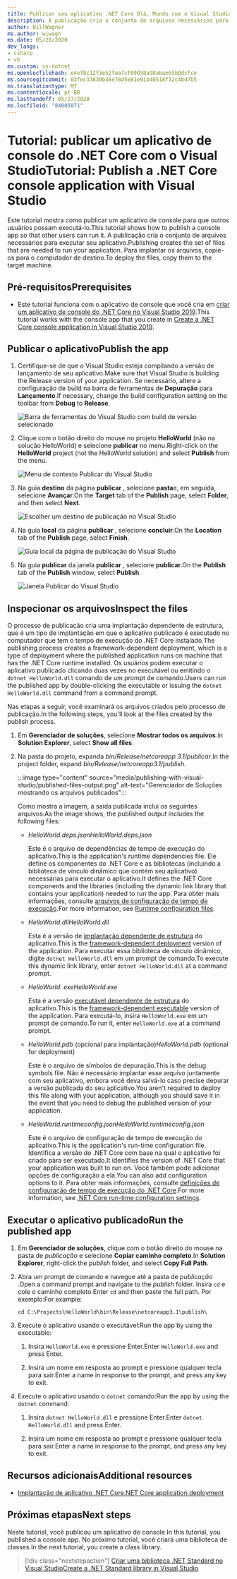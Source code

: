 ```yaml
---
title: Publicar seu aplicativo .NET Core Olá, Mundo com o Visual Studio
description: A publicação cria o conjunto de arquivos necessários para executar seu aplicativo .NET Core.
author: BillWagner
ms.author: wiwagn
ms.date: 05/20/2020
dev_langs:
- csharp
- vb
ms.custom: vs-dotnet
ms.openlocfilehash: e4ef8c12f3e52faa7cf09058a98abae65b0dcfce
ms.sourcegitcommit: 03fec33630b46e78d5e81e91b40518f32c4bd7b5
ms.translationtype: MT
ms.contentlocale: pt-BR
ms.lasthandoff: 05/27/2020
ms.locfileid: "84005071"
---
```

# <a name="tutorial-publish-a-net-core-console-application-with-visual-studio"></a><span data-ttu-id="7c10b-103">Tutorial: publicar um aplicativo de console do .NET Core com o Visual Studio</span><span class="sxs-lookup"><span data-stu-id="7c10b-103">Tutorial: Publish a .NET Core console application with Visual Studio</span></span>

<span data-ttu-id="7c10b-104">Este tutorial mostra como publicar um aplicativo de console para que outros usuários possam executá-lo.</span><span class="sxs-lookup"><span data-stu-id="7c10b-104">This tutorial shows how to publish a console app so that other users can run it.</span></span> <span data-ttu-id="7c10b-105">A publicação cria o conjunto de arquivos necessários para executar seu aplicativo.</span><span class="sxs-lookup"><span data-stu-id="7c10b-105">Publishing creates the set of files that are needed to run your application.</span></span> <span data-ttu-id="7c10b-106">Para implantar os arquivos, copie-os para o computador de destino.</span><span class="sxs-lookup"><span data-stu-id="7c10b-106">To deploy the files, copy them to the target machine.</span></span>

## <a name="prerequisites"></a><span data-ttu-id="7c10b-107">Pré-requisitos</span><span class="sxs-lookup"><span data-stu-id="7c10b-107">Prerequisites</span></span>

- <span data-ttu-id="7c10b-108">Este tutorial funciona com o aplicativo de console que você cria em [criar um aplicativo de console do .NET Core no Visual Studio 2019](with-visual-studio.md).</span><span class="sxs-lookup"><span data-stu-id="7c10b-108">This tutorial works with the console app that you create in [Create a .NET Core console application in Visual Studio 2019](with-visual-studio.md).</span></span>

## <a name="publish-the-app"></a><span data-ttu-id="7c10b-109">Publicar o aplicativo</span><span class="sxs-lookup"><span data-stu-id="7c10b-109">Publish the app</span></span>

1. <span data-ttu-id="7c10b-110">Certifique-se de que o Visual Studio esteja compilando a versão de lançamento de seu aplicativo.</span><span class="sxs-lookup"><span data-stu-id="7c10b-110">Make sure that Visual Studio is building the Release version of your application.</span></span> <span data-ttu-id="7c10b-111">Se necessário, altere a configuração de build na barra de ferramentas de **Depuração** para **Lançamento**.</span><span class="sxs-lookup"><span data-stu-id="7c10b-111">If necessary, change the build configuration setting on the toolbar from **Debug** to **Release**.</span></span>

   ![Barra de ferramentas do Visual Studio com build de versão selecionado](media/publishing-with-visual-studio/visual-studio-toolbar-release.png)

1. <span data-ttu-id="7c10b-113">Clique com o botão direito do mouse no projeto **HelloWorld** (não na solução HelloWorld) e selecione **publicar** no menu.</span><span class="sxs-lookup"><span data-stu-id="7c10b-113">Right-click on the **HelloWorld** project (not the HelloWorld solution) and select **Publish** from the menu.</span></span>

   ![Menu de contexto Publicar do Visual Studio](media/publishing-with-visual-studio/publish-context-menu.png)

1. <span data-ttu-id="7c10b-115">Na guia **destino** da página **publicar** , selecione **pasta**e, em seguida, selecione **Avançar**.</span><span class="sxs-lookup"><span data-stu-id="7c10b-115">On the **Target** tab of the **Publish** page, select **Folder**, and then select **Next**.</span></span>

   ![Escolher um destino de publicação no Visual Studio](media/publishing-with-visual-studio/pick-publish-target.png)

1. <span data-ttu-id="7c10b-117">Na guia **local** da página **publicar** , selecione **concluir**.</span><span class="sxs-lookup"><span data-stu-id="7c10b-117">On the **Location** tab of the **Publish** page, select **Finish**.</span></span>

   ![Guia local da página de publicação do Visual Studio](media/publishing-with-visual-studio/publish-page-loc-tab.png)

1. <span data-ttu-id="7c10b-119">Na guia **publicar** da janela **publicar** , selecione **publicar**.</span><span class="sxs-lookup"><span data-stu-id="7c10b-119">On the **Publish** tab of the **Publish** window, select **Publish**.</span></span>

   ![Janela Publicar do Visual Studio](media/publishing-with-visual-studio/publish-page.png)

## <a name="inspect-the-files"></a><span data-ttu-id="7c10b-121">Inspecionar os arquivos</span><span class="sxs-lookup"><span data-stu-id="7c10b-121">Inspect the files</span></span>

<span data-ttu-id="7c10b-122">O processo de publicação cria uma implantação dependente de estrutura, que é um tipo de implantação em que o aplicativo publicado é executado no computador que tem o tempo de execução do .NET Core instalado.</span><span class="sxs-lookup"><span data-stu-id="7c10b-122">The publishing process creates a framework-dependent deployment, which is a type of deployment where the published application runs on machine that has the .NET Core runtime installed.</span></span> <span data-ttu-id="7c10b-123">Os usuários podem executar o aplicativo publicado clicando duas vezes no executável ou emitindo o `dotnet HelloWorld.dll` comando de um prompt de comando.</span><span class="sxs-lookup"><span data-stu-id="7c10b-123">Users can run the published app by double-clicking the executable or issuing the `dotnet HelloWorld.dll` command from a command prompt.</span></span>

<span data-ttu-id="7c10b-124">Nas etapas a seguir, você examinará os arquivos criados pelo processo de publicação.</span><span class="sxs-lookup"><span data-stu-id="7c10b-124">In the following steps, you'll look at the files created by the publish process.</span></span>

1. <span data-ttu-id="7c10b-125">Em **Gerenciador de soluções**, selecione **Mostrar todos os arquivos**.</span><span class="sxs-lookup"><span data-stu-id="7c10b-125">In **Solution Explorer**, select **Show all files**.</span></span>

1. <span data-ttu-id="7c10b-126">Na pasta do projeto, expanda *bin/Release/netcoreapp 3.1/publicar*.</span><span class="sxs-lookup"><span data-stu-id="7c10b-126">In the project folder, expand *bin/Release/netcoreapp3.1/publish*.</span></span>

   :::image type="content" source="media/publishing-with-visual-studio/published-files-output.png" alt-text="Gerenciador de Soluções mostrando os arquivos publicados":::

   <span data-ttu-id="7c10b-128">Como mostra a imagem, a saída publicada inclui os seguintes arquivos:</span><span class="sxs-lookup"><span data-stu-id="7c10b-128">As the image shows, the published output includes the following files:</span></span>

      * <span data-ttu-id="7c10b-129">*HelloWorld.deps.json*</span><span class="sxs-lookup"><span data-stu-id="7c10b-129">*HelloWorld.deps.json*</span></span>

         <span data-ttu-id="7c10b-130">Este é o arquivo de dependências de tempo de execução do aplicativo.</span><span class="sxs-lookup"><span data-stu-id="7c10b-130">This is the application's runtime dependencies file.</span></span> <span data-ttu-id="7c10b-131">Ele define os componentes do .NET Core e as bibliotecas (incluindo a biblioteca de vínculo dinâmico que contém seu aplicativo) necessárias para executar o aplicativo.</span><span class="sxs-lookup"><span data-stu-id="7c10b-131">It defines the .NET Core components and the libraries (including the dynamic link library that contains your application) needed to run the app.</span></span> <span data-ttu-id="7c10b-132">Para obter mais informações, consulte [arquivos de configuração de tempo de execução](https://github.com/dotnet/cli/blob/85ca206d84633d658d7363894c4ea9d59e515c1a/Documentation/specs/runtime-configuration-file.md).</span><span class="sxs-lookup"><span data-stu-id="7c10b-132">For more information, see [Runtime configuration files](https://github.com/dotnet/cli/blob/85ca206d84633d658d7363894c4ea9d59e515c1a/Documentation/specs/runtime-configuration-file.md).</span></span>

      * <span data-ttu-id="7c10b-133">*HelloWorld.dll*</span><span class="sxs-lookup"><span data-stu-id="7c10b-133">*HelloWorld.dll*</span></span>

         <span data-ttu-id="7c10b-134">Esta é a versão de [implantação dependente de estrutura](../deploying/deploy-with-cli.md#framework-dependent-deployment) do aplicativo.</span><span class="sxs-lookup"><span data-stu-id="7c10b-134">This is the [framework-dependent deployment](../deploying/deploy-with-cli.md#framework-dependent-deployment) version of the application.</span></span> <span data-ttu-id="7c10b-135">Para executar essa biblioteca de vínculo dinâmico, digite `dotnet HelloWorld.dll` em um prompt de comando.</span><span class="sxs-lookup"><span data-stu-id="7c10b-135">To execute this dynamic link library, enter `dotnet HelloWorld.dll` at a command prompt.</span></span>

      * <span data-ttu-id="7c10b-136">*HelloWorld. exe*</span><span class="sxs-lookup"><span data-stu-id="7c10b-136">*HelloWorld.exe*</span></span>

         <span data-ttu-id="7c10b-137">Esta é a versão [executável dependente de estrutura](../deploying/deploy-with-cli.md#framework-dependent-executable) do aplicativo.</span><span class="sxs-lookup"><span data-stu-id="7c10b-137">This is the [framework-dependent executable](../deploying/deploy-with-cli.md#framework-dependent-executable) version of the application.</span></span> <span data-ttu-id="7c10b-138">Para executá-lo, insira `HelloWorld.exe` em um prompt de comando.</span><span class="sxs-lookup"><span data-stu-id="7c10b-138">To run it, enter `HelloWorld.exe` at a command prompt.</span></span>

      * <span data-ttu-id="7c10b-139">*HelloWorld.pdb* (opcional para implantação)</span><span class="sxs-lookup"><span data-stu-id="7c10b-139">*HelloWorld.pdb* (optional for deployment)</span></span>

         <span data-ttu-id="7c10b-140">Este é o arquivo de símbolos de depuração.</span><span class="sxs-lookup"><span data-stu-id="7c10b-140">This is the debug symbols file.</span></span> <span data-ttu-id="7c10b-141">Não é necessário implantar esse arquivo juntamente com seu aplicativo, embora você deva salvá-lo caso precise depurar a versão publicada do seu aplicativo.</span><span class="sxs-lookup"><span data-stu-id="7c10b-141">You aren't required to deploy this file along with your application, although you should save it in the event that you need to debug the published version of your application.</span></span>

      * <span data-ttu-id="7c10b-142">*HelloWorld.runtimeconfig.json*</span><span class="sxs-lookup"><span data-stu-id="7c10b-142">*HelloWorld.runtimeconfig.json*</span></span>

         <span data-ttu-id="7c10b-143">Este é o arquivo de configuração de tempo de execução do aplicativo.</span><span class="sxs-lookup"><span data-stu-id="7c10b-143">This is the application's run-time configuration file.</span></span> <span data-ttu-id="7c10b-144">Identifica a versão do .NET Core com base na qual o aplicativo foi criado para ser executado.</span><span class="sxs-lookup"><span data-stu-id="7c10b-144">It identifies the version of .NET Core that your application was built to run on.</span></span> <span data-ttu-id="7c10b-145">Você também pode adicionar opções de configuração a ela.</span><span class="sxs-lookup"><span data-stu-id="7c10b-145">You can also add configuration options to it.</span></span> <span data-ttu-id="7c10b-146">Para obter mais informações, consulte [definições de configuração de tempo de execução do .NET Core](../run-time-config/index.md#runtimeconfigjson).</span><span class="sxs-lookup"><span data-stu-id="7c10b-146">For more information, see [.NET Core run-time configuration settings](../run-time-config/index.md#runtimeconfigjson).</span></span>

## <a name="run-the-published-app"></a><span data-ttu-id="7c10b-147">Executar o aplicativo publicado</span><span class="sxs-lookup"><span data-stu-id="7c10b-147">Run the published app</span></span>

1. <span data-ttu-id="7c10b-148">Em **Gerenciador de soluções**, clique com o botão direito do mouse na pasta de *publicação* e selecione **Copiar caminho completo**.</span><span class="sxs-lookup"><span data-stu-id="7c10b-148">In **Solution Explorer**, right-click the *publish* folder, and select **Copy Full Path**.</span></span>

1. <span data-ttu-id="7c10b-149">Abra um prompt de comando e navegue até a pasta de *publicação* .</span><span class="sxs-lookup"><span data-stu-id="7c10b-149">Open a command prompt and navigate to the *publish* folder.</span></span> <span data-ttu-id="7c10b-150">Insira `cd` e cole o caminho completo.</span><span class="sxs-lookup"><span data-stu-id="7c10b-150">Enter `cd` and then paste the full path.</span></span> <span data-ttu-id="7c10b-151">Por exemplo:</span><span class="sxs-lookup"><span data-stu-id="7c10b-151">For example:</span></span>

   ```
   cd C:\Projects\HelloWorld\bin\Release\netcoreapp3.1\publish\
   ```

1. <span data-ttu-id="7c10b-152">Execute o aplicativo usando o executável:</span><span class="sxs-lookup"><span data-stu-id="7c10b-152">Run the app by using the executable:</span></span>

   1. <span data-ttu-id="7c10b-153">Insira `HelloWorld.exe` e pressione Enter.</span><span class="sxs-lookup"><span data-stu-id="7c10b-153">Enter `HelloWorld.exe` and press Enter.</span></span>

   1. <span data-ttu-id="7c10b-154">Insira um nome em resposta ao prompt e pressione qualquer tecla para sair.</span><span class="sxs-lookup"><span data-stu-id="7c10b-154">Enter a name in response to the prompt, and press any key to exit.</span></span>

1. <span data-ttu-id="7c10b-155">Execute o aplicativo usando o `dotnet` comando:</span><span class="sxs-lookup"><span data-stu-id="7c10b-155">Run the app by using the `dotnet` command:</span></span>

   1. <span data-ttu-id="7c10b-156">Insira `dotnet HelloWorld.dll` e pressione Enter.</span><span class="sxs-lookup"><span data-stu-id="7c10b-156">Enter `dotnet HelloWorld.dll` and press Enter.</span></span>

   1. <span data-ttu-id="7c10b-157">Insira um nome em resposta ao prompt e pressione qualquer tecla para sair.</span><span class="sxs-lookup"><span data-stu-id="7c10b-157">Enter a name in response to the prompt, and press any key to exit.</span></span>

## <a name="additional-resources"></a><span data-ttu-id="7c10b-158">Recursos adicionais</span><span class="sxs-lookup"><span data-stu-id="7c10b-158">Additional resources</span></span>

- [<span data-ttu-id="7c10b-159">Implantação de aplicativo .NET Core</span><span class="sxs-lookup"><span data-stu-id="7c10b-159">.NET Core application deployment</span></span>](../deploying/index.md)

## <a name="next-steps"></a><span data-ttu-id="7c10b-160">Próximas etapas</span><span class="sxs-lookup"><span data-stu-id="7c10b-160">Next steps</span></span>

<span data-ttu-id="7c10b-161">Neste tutorial, você publicou um aplicativo de console.</span><span class="sxs-lookup"><span data-stu-id="7c10b-161">In this tutorial, you published a console app.</span></span> <span data-ttu-id="7c10b-162">No próximo tutorial, você criará uma biblioteca de classes.</span><span class="sxs-lookup"><span data-stu-id="7c10b-162">In the next tutorial, you create a class library.</span></span>

> [!div class="nextstepaction"]
> [<span data-ttu-id="7c10b-163">Criar uma biblioteca .NET Standard no Visual Studio</span><span class="sxs-lookup"><span data-stu-id="7c10b-163">Create a .NET Standard library in Visual Studio</span></span>](library-with-visual-studio.md)
